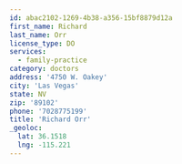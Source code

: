 ```yaml
---
id: abac2102-1269-4b38-a356-15bf8879d12a
first_name: Richard
last_name: Orr
license_type: DO
services:
  - family-practice
category: doctors
address: '4750 W. Oakey'
city: 'Las Vegas'
state: NV
zip: '89102'
phone: '7028775199'
title: 'Richard Orr'
_geoloc:
  lat: 36.1518
  lng: -115.221
---
```

